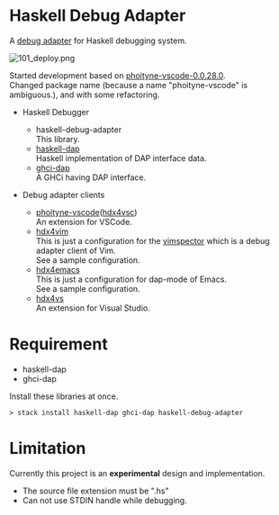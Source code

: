 
# Haskell Debug Adapter

A [debug adapter](https://microsoft.github.io/debug-adapter-protocol/) for Haskell debugging system.

![101_deploy.png](https://raw.githubusercontent.com/phoityne/haskell-debug-adapter/master/docs/design/101_deploy.png)

Started development based on [phoityne-vscode-0.0.28.0](https://hackage.haskell.org/package/phoityne-vscode).  
Changed package name (because a name "phoityne-vscode" is ambiguous.), and with some refactoring.

* Haskell Debugger
  * haskell-debug-adapter  
    This library.
  * [haskell-dap](https://github.com/phoityne/haskell-dap)  
    Haskell implementation of DAP interface data.
  * [ghci-dap](https://github.com/phoityne/ghci-dap)  
    A GHCi having DAP interface.

* Debug adapter clients
  * [phoityne-vscode](https://marketplace.visualstudio.com/items?itemName=phoityne.phoityne-vscode)([hdx4vsc](https://github.com/phoityne/hdx4vsc))  
    An extension for VSCode.
  * [hdx4vim](https://github.com/phoityne/hdx4vim)  
    This is just a configuration for the [vimspector](https://github.com/puremourning/vimspector) which is a debug adapter client of Vim.   
  See a sample configuration.
  * [hdx4emacs](https://github.com/phoityne/hdx4emacs)  
    This is just a configuration for dap-mode of Emacs.  
    See a sample configuration.
  * [hdx4vs](https://github.com/phoityne/hdx4vs)  
    An extension for Visual Studio.

# Requirement
  - haskell-dap
  - ghci-dap

Install these libraries at once.

```
> stack install haskell-dap ghci-dap haskell-debug-adapter
```


# Limitation
Currently this project is an __experimental__ design and implementation.

* The source file extension must be ".hs"
* Can not use STDIN handle while debugging. 



